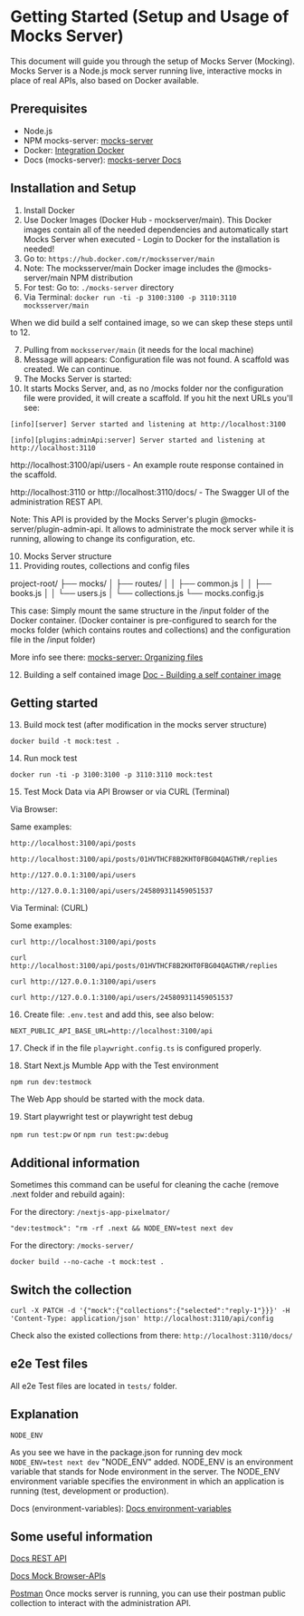 # Getting Started (Setup and Usage of Mocks Server)

This document will guide you through the setup of Mocks Server (Mocking). Mocks Server is a Node.js mock server running live, interactive mocks in place of real APIs, also based on Docker available.

## Prerequisites

- Node.js
- NPM mocks-server: [mocks-server](https://www.mocks-server.org/)
- Docker: [Integration Docker](https://www.mocks-server.org/docs/integrations/docker/)
- Docs (mocks-server): [mocks-server Docs](https://www.mocks-server.org/docs/overview/)

## Installation and Setup

1. Install Docker
2. Use Docker Images (Docker Hub - mockserver/main). This Docker images contain all of the needed dependencies and automatically start Mocks Server when executed - Login to Docker for the installation is needed!
3. Go to: `https://hub.docker.com/r/mocksserver/main`
4. Note: The mocksserver/main Docker image includes the @mocks-server/main NPM distribution
5. For test: Go to: `./mocks-server` directory
6. Via Terminal: `docker run -ti -p 3100:3100 -p 3110:3110 mocksserver/main`

When we did build a self contained image, so we can skep these steps until to 12.

7. Pulling from `mocksserver/main` (it needs for the local machine)
8. Message will appears: Configuration file was not found. A scaffold was created. We can continue.
9. The Mocks Server is started:
10. It starts Mocks Server, and, as no /mocks folder nor the configuration file were provided, it will create a scaffold. If you hit the next URLs you'll see:

`[info][server] Server started and listening at http://localhost:3100`

`[info][plugins:adminApi:server] Server started and listening at http://localhost:3110`

http://localhost:3100/api/users - An example route response contained in the scaffold.

http://localhost:3110 or http://localhost:3110/docs/ - The Swagger UI of the administration REST API.

Note: This API is provided by the Mocks Server's plugin @mocks-server/plugin-admin-api. It allows to administrate the mock server while it is running, allowing to change its configuration, etc.

10. Mocks Server structure
11. Providing routes, collections and config files

project-root/
├── mocks/
│ ├── routes/
│ │ ├── common.js
│ │ ├── books.js
│ │ └── users.js
│ └── collections.js
└── mocks.config.js

This case: Simply mount the same structure in the /input folder of the Docker container.
(Docker container is pre-configured to search for the mocks folder (which contains routes and collections) and the configuration file in the /input folder)

More info see there: [mocks-server: Organizing files](https://www.mocks-server.org/docs/guides/organizing-files/)

12. Building a self contained image [Doc - Building a self container image](https://www.mocks-server.org/docs/integrations/docker/#building-a-self-contained-image)

## Getting started

13. Build mock test (after modification in the mocks server structure)

`docker build -t mock:test .`

14. Run mock test

`docker run -ti -p 3100:3100 -p 3110:3110 mock:test`

15. Test Mock Data via API Browser or via CURL (Terminal)

Via Browser:

Same examples:

`http://localhost:3100/api/posts`

`http://localhost:3100/api/posts/01HVTHCF8B2KHT0FBG04QAGTHR/replies`

`http://127.0.0.1:3100/api/users`

`http://127.0.0.1:3100/api/users/245809311459051537`

Via Terminal: (CURL)

Some examples:

`curl http://localhost:3100/api/posts`

`curl http://localhost:3100/api/posts/01HVTHCF8B2KHT0FBG04QAGTHR/replies`

`curl http://127.0.0.1:3100/api/users`

`curl http://127.0.0.1:3100/api/users/245809311459051537`

16. Create file: `.env.test` and add this, see also below:

`NEXT_PUBLIC_API_BASE_URL=http://localhost:3100/api`

17. Check if in the file `playwright.config.ts` is configured properly.

18. Start Next.js Mumble App with the Test environment

`npm run dev:testmock`

The Web App should be started with the mock data.

19. Start playwright test or playwright test debug

`npm run test:pw` or `npm run test:pw:debug`

## Additional information

Sometimes this command can be useful for cleaning the cache (remove .next folder and rebuild again):

For the directory: `/nextjs-app-pixelmator/`

`"dev:testmock": "rm -rf .next && NODE_ENV=test next dev`

For the directory: `/mocks-server/`

`docker build --no-cache -t mock:test .`

## Switch the collection

`curl -X PATCH -d '{"mock":{"collections":{"selected":"reply-1"}}}' -H 'Content-Type: application/json' http://localhost:3110/api/config`

Check also the existed collections from there: `http://localhost:3110/docs/`

## e2e Test files

All e2e Test files are located in `tests/` folder.

## Explanation

`NODE_ENV`

As you see we have in the package.json for running dev mock `NODE_ENV=test next dev` "NODE_ENV" added.
NODE_ENV is an environment variable that stands for Node environment in the server. The NODE_ENV environment variable specifies the environment in which an application is running (test, development or production).

Docs (environment-variables): [Docs environment-variables](https://nextjs.org/docs/app/building-your-application/configuring/environment-variables)

## Some useful information

[Docs REST API](https://www.mocks-server.org/docs/integrations/rest-api/)

[Docs Mock Browser-APIs](https://playwright.dev/docs/mock-browser-apis/)

[Postman](https://www.postman.com/)
Once mocks server is running, you can use their postman public collection to interact with the administration API.
